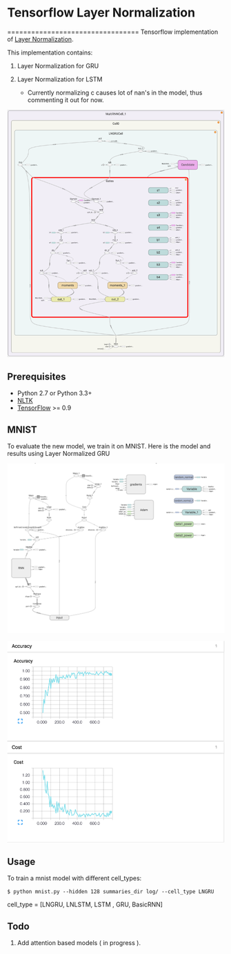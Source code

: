 # Tensorflow Layer Normalization
=================================
Tensorflow implementation of [Layer Normalization](https://arxiv.org/abs/1607.06450).

This implementation contains:

1. Layer Normalization for GRU
    
2. Layer Normalization for LSTM
	- Currently normalizing c causes lot of nan's in the model, thus commenting it out for now.

![model_demo](./assets/model_gru1.png)




Prerequisites
-------------

- Python 2.7 or Python 3.3+
- [NLTK](http://www.nltk.org/)
- [TensorFlow](https://www.tensorflow.org/) >= 0.9

MNIST
-----
To evaluate the new model, we train it on MNIST. Here is the model and results using Layer Normalized GRU

![histogram](./assets/model_gru3.png)


![scalar](./assets/model_gru4.png)


Usage
-----

To train a mnist model with different cell_types:

    $ python mnist.py --hidden 128 summaries_dir log/ --cell_type LNGRU
    
 cell_type = [LNGRU, LNLSTM, LSTM , GRU, BasicRNN]
    



Todo
-----
1. Add attention based models ( in progress ). 
